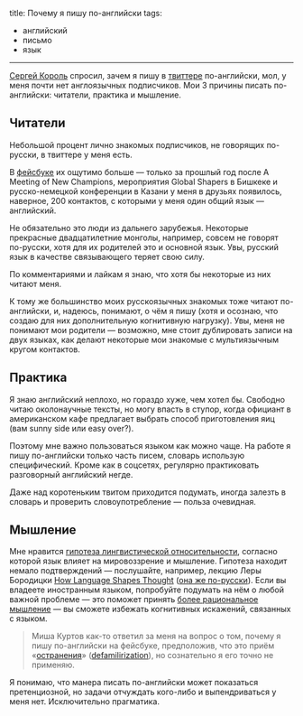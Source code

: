 title: Почему я пишу по-английски
tags:
  - английский
  - письмо
  - язык
---

[Сергей Король][1] спросил, зачем я пишу в [твиттере][2] по-английски, мол, у меня почти нет англоязычных подписчиков. Мои 3 причины писать по-английски: читатели, практика и мышление.

## Читатели

Небольшой процент лично знакомых подписчиков, не говорящих по-русски, в твиттере у меня есть. 

В [фейсбуке][3] их ощутимо больше  — только за прошлый год после A Meeting of New Champions, мероприятия Global Shapers в Бишкеке и русско-немецкой конференции в Казани у меня в друзьях появилось, наверное, 200 контактов, с которыми у меня один общий язык — английский. 

Не обязательно это люди из дальнего зарубежья. Некоторые прекрасные двадцатилетние монголы, например, совсем не говорят по-русски, хотя для их родителей это и основной язык. Увы, русский язык в качестве связывающего теряет свою силу.

По комментариями и лайкам я знаю, что хотя бы некоторые из них читают меня.

К тому же большинство моих русскоязычных знакомых тоже читают по-английски, и, надеюсь, понимают, о чём я пишу (хотя и осознаю, что создаю для них дополнительную когнитивную нагрузку). Увы, меня не понимают мои родители — возможно, мне стоит дублировать записи на двух языках, как делают некоторые мои знакомые с мультиязычным кругом контактов.

## Практика

Я знаю английский неплохо, но гораздо хуже, чем хотел бы. Свободно читаю околонаучные тексты, но могу впасть в ступор, когда официант в американском кафе предлагает выбрать способ приготовления яиц (вам sunny side или easy over?).

Поэтому мне важно пользоваться языком как можно чаще. На работе я пишу по-английски только часть писем, словарь использую специфический. Кроме как в соцсетях, регулярно практиковать  разговорный английский негде. 

Даже над коротеньким твитом приходится подумать, иногда залезть в словарь и проверить словоупотребление — польза очевидная.

## Мышление

Мне нравится [гипотеза лингвистической относительности][4], согласно которой язык влияет на мировоззрение и мышление. Гипотеза находит немало подтверждений — послушайте, например, лекцию Леры Бородицки [How Language Shapes Thought][5] 
([она же по-русски][6]). Если вы владеете иностранным языком, попробуйте подумать на нём о любой важной проблеме — это поможет принять [более рациональное мышление][7] — вы сможете избежать когнитивных искажений, связанных с языком. 

> Миша Куртов как-то ответил за меня на вопрос о том, почему я пишу по-английски на фейсбуке, предположив, что это приём «[остранения][8]» ([defamilirization][9]), но сознательно я его точно не применяю. 

Я понимаю, что манера писать по-английски может показаться претенциозной, но задачи отчуждать кого-либо и выпендриваться у меня нет. Исключительно прагматика.

[1]:	http://sergeykorol.ru/blog
[2]:	https://twitter.com/glebis
[3]:	https://fb.com/kalinin
[4]:	https://ru.wikipedia.org/wiki/%D0%93%D0%B8%D0%BF%D0%BE%D1%82%D0%B5%D0%B7%D0%B0_%D0%BB%D0%B8%D0%BD%D0%B3%D0%B2%D0%B8%D1%81%D1%82%D0%B8%D1%87%D0%B5%D1%81%D0%BA%D0%BE%D0%B9_%D0%BE%D1%82%D0%BD%D0%BE%D1%81%D0%B8%D1%82%D0%B5%D0%BB%D1%8C%D0%BD%D0%BE%D1%81%D1%82%D0%B8
[5]:	http://longnow.org/seminars/02010/oct/26/how-language-shapes-thought/
[6]:	https://www.youtube.com/watch?v=zEhv7vcGljw
[7]:	http://www.wired.com/2012/04/language-and-bias/
[8]:	https://ru.wikipedia.org/wiki/%D0%9E%D1%81%D1%82%D1%80%D0%B0%D0%BD%D0%B5%D0%BD%D0%B8%D0%B5
[9]:	https://en.wikipedia.org/wiki/Defamiliarization